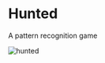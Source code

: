 # Hunted
A pattern recognition game 

![hunted](https://user-images.githubusercontent.com/4059636/154849216-7cd201f8-2e5c-477b-903a-cdab62175a36.gif)
